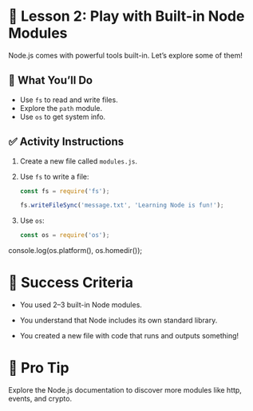 # 🧰 Lesson 2: Play with Built-in Node Modules

Node.js comes with powerful tools built-in. Let’s explore some of them!

## 🔧 What You’ll Do

- Use `fs` to read and write files.
- Explore the `path` module.
- Use `os` to get system info.

## ✅ Activity Instructions

1. Create a new file called `modules.js`.
2. Use `fs` to write a file:

   ```js
   const fs = require('fs');

   fs.writeFileSync('message.txt', 'Learning Node is fun!');

3. Use `os`:

   ```js
   const os = require('os');
   
console.log(os.platform(), os.homedir());


# 🎯 Success Criteria

* You used 2–3 built-in Node modules.

* You understand that Node includes its own standard library.

* You created a new file with code that runs and outputs something!

# 🌟 Pro Tip

Explore the Node.js documentation to discover more modules like http, events, and crypto.
